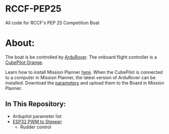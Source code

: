 # RCCF-PEP25
All code for RCCF's PEP 25 Competition Boat

# About:
The boat is be controlled by [ArduRover](https://ardupilot.org/rover/). The onboard flight controller is a [CubePilot Orange](https://ardupilot.org/copter/docs/common-thecubeorange-overview.html).

Learn how to install Mission Planner [here](https://ardupilot.org/planner/docs/mission-planner-installation.html). When the CubePilot is connected to a computer in Mission Planner, the latest version of ArduRover can be installed. Download the [parameters](PEP25ArdupilotParameters.param) and upload them to the Board in Mission Planner.

## In This Repository:
- Ardupilot parameter list
- [ESP32 PWM to Stepper](https://github.com/RoboticsClubatUCF/ESP32-PWM-to-Stepper/tree/8160392d6b5879aeb35a627ed0b1841411643998)
	- Rudder control
